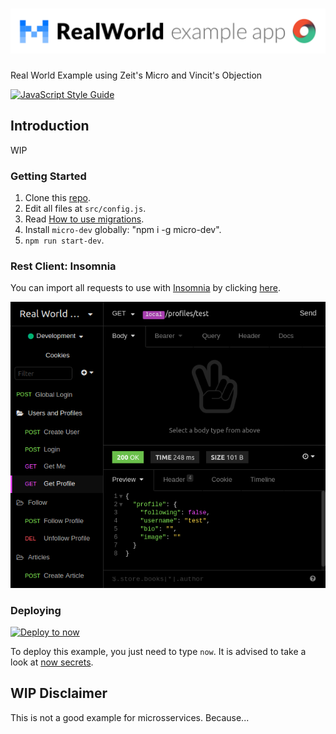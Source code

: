 # ![RealWorld Example App](.github/logo.png)

Real World Example using Zeit's Micro and Vincit's Objection

[![JavaScript Style Guide](https://cdn.rawgit.com/standard/standard/master/badge.svg)](https://github.com/standard/standard)


## Introduction

WIP

### Getting Started

  1. Clone this [repo](https://github.com/paulogdm/micro-s3-example).
  1. Edit all files at `src/config.js`.
  1. Read [How to use migrations](./db).
  1. Install `micro-dev` globally: "npm i -g micro-dev".
  1. `npm run start-dev`.

### Rest Client: Insomnia

You can import all requests to use with [Insomnia](https://insomnia.rest/) by clicking [here](.github/Real-World-App_2018-08-14.json).

![Insomnia](./.github/Insomnia.png "Insomnia Screenshot")

### Deploying

[![Deploy to now](https://deploy.now.sh/static/button.svg)](https://deploy.now.sh/?repo=https://github.com/paulogdm/micro-objection-realworld-example-app)

To deploy this example, you just need to type `now`.
It is advised to take a look at [now secrets](https://zeit.co/docs/getting-started/secrets).

## WIP Disclaimer

This is not a good example for microsservices. Because...
